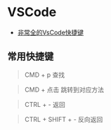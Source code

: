 # VSCode

* [非常全的VsCode快捷键](https://blog.csdn.net/p358278505/article/details/74221214)

## 常用快捷键
> CMD + p 查找

> CMD + 点击 跳转到对应方法

> CTRL + - 返回

> CTRL + SHIFT + - 反向返回
